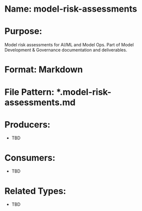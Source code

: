 # Name: model-risk-assessments

# Purpose:
Model risk assessments for AI/ML and Model Ops. Part of Model Development & Governance documentation and deliverables.

# Format: Markdown

# File Pattern: *.model-risk-assessments.md

# Producers:
- TBD

# Consumers:
- TBD

# Related Types:
- TBD
